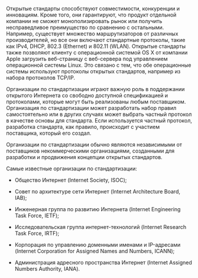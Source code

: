 Открытые стандарты способствуют совместимости, конкуренции и инновациям. Кроме того, они гарантируют, что продукт отдельной компании не сможет монополизировать рынок или получить несправедливое преимущество по сравнению с остальными. Например, существует множество маршрутизаторов от различных производителей, но все они включают стандартные протоколы, такие как IPv4, DHCP, 802.3 (Ethernet) и 802.11 (WLAN). Открытые стандарты также позволяют клиенту с операционной системой OS X от компании Apple загрузить веб-страницу с веб-сервера под управлением операционной системы Linux. Это связано с тем, что обе операционные системы используют протоколы открытых стандартов, например из набора протоколов TCP/IP.

Организации по стандартизации играют важную роль в поддержании открытого Интернета со свободно доступной спецификацией и протоколами, которые могут быть реализованы любым поставщиком. Организация по стандартизации может разработать набор правил самостоятельно или в других случаях может выбрать частный протокол в качестве основы для стандарта. Если используется частный протокол, разработка стандарта, как правило, происходит с участием поставщика, который его создал.

Организации по стандартизации обычно являются независимыми от поставщиков некоммерческими организациями, созданными для разработки и продвижения концепции открытых стандартов.

Самые известные организации по стандартизации:

- Общество Интернет (Internet Society, ISOC);

- Совет по архитектуре сети Интернет (Internet Architecture Board, IAB);

- Инженерная группа по развитию Интернета (Internet Engineering Task Force, IETF);

- Исследовательская группа интернет-технологий (Internet Research Task Force, IRTF);

- Корпорация по управлению доменными именами и IP-адресами (Internet Corporation for Assigned Names and Numbers, ICANN);

- Администрация адресного пространства Интернет (Internet Assigned Numbers Authority, IANA).